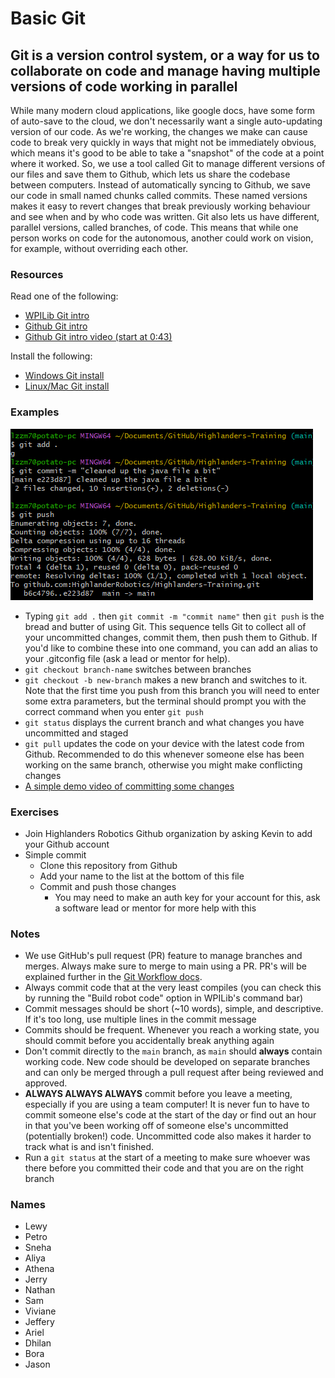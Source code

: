 # Basic Git

## Git is a version control system, or a way for us to collaborate on code and manage having multiple versions of code working in parallel

While many modern cloud applications, like google docs, have some form of auto-save to the cloud, we don't necessarily want a single auto-updating version of our code.
As we're working, the changes we make can cause code to break very quickly in ways that might not be immediately obvious, which means it's good to be able to take a "snapshot" of the code at a point where it worked.
So, we use a tool called Git to manage different versions of our files and save them to Github, which lets us share the codebase between computers.
Instead of automatically syncing to Github, we save our code in small named chunks called commits.
These named versions makes it easy to revert changes that break previously working behaviour and see when and by who code was written.
Git also lets us have different, parallel versions, called branches, of code.
This means that while one person works on code for the autonomous, another could work on vision, for example, without overriding each other.

### Resources

Read one of the following:

- [WPILib Git intro](https://docs.wpilib.org/en/stable/docs/software/basic-programming/git-getting-started.html)
- [Github Git intro](https://docs.github.com/en/get-started/using-git/about-git)
- [Github Git intro video (start at 0:43)](https://youtu.be/r8jQ9hVA2qs?t=43)

Install the following:

- [Windows Git install](https://gitforwindows.org/)
- [Linux/Mac Git install](https://git-scm.com/book/en/v2/Getting-Started-Installing-Git)

### Examples

![A simple demonstration of committing and pushing some changes in git](../../Assets/GitExample.png)

- Typing `git add .` then `git commit -m "commit name"` then `git push` is the bread and butter of using Git.
  This sequence tells Git to collect all of your uncommitted changes, commit them, then push them to Github.
  If you'd like to combine these into one command, you can add an alias to your .gitconfig file (ask a lead or mentor for help).
- `git checkout branch-name` switches between branches
- `git checkout -b new-branch` makes a new branch and switches to it.
  Note that the first time you push from this branch you will need to enter some extra parameters, but the terminal should prompt you with the correct command when you enter `git push`
- `git status` displays the current branch and what changes you have uncommitted and staged
- `git pull` updates the code on your device with the latest code from Github.
  Recommended to do this whenever someone else has been working on the same branch, otherwise you might make conflicting changes
- [A simple demo video of committing some changes](../../Assets/GitDemoVideo.mp4)

### Exercises

- Join Highlanders Robotics Github organization by asking Kevin to add your Github account
- Simple commit
  - Clone this repository from Github
  - Add your name to the list at the bottom of this file
  - Commit and push those changes
    - You may need to make an auth key for your account for this, ask a software lead or mentor for more help with this

### Notes

- We use GitHub's pull request (PR) feature to manage branches and merges.
Always make sure to merge to main using a PR.
PR's will be explained further in the [Git Workflow docs](Docs/1_General/1.3_GitWorkflow.md).
- Always commit code that at the very least compiles (you can check this by running the "Build robot code" option in WPILib's command bar)
- Commit messages should be short (~10 words), simple, and descriptive.
  If it's too long, use multiple lines in the commit message
- Commits should be frequent. Whenever you reach a working state, you should commit before you accidentally break anything again
- Don't commit directly to the `main` branch, as `main` should **always** contain working code.
  New code should be developed on separate branches and can only be merged through a pull request after being reviewed and approved.
- **ALWAYS ALWAYS ALWAYS** commit before you leave a meeting, especially if you are using a team computer!
  It is never fun to have to commit someone else's code at the start of the day or find out an hour in that you've been working off of someone else's uncommitted (potentially broken!) code.
  Uncommitted code also makes it harder to track what is and isn't finished.
- Run a `git status` at the start of a meeting to make sure whoever was there before you committed their code and that you are on the right branch

### Names

- Lewy
- Petro
- Sneha
- Aliya
- Athena
- Jerry
- Nathan
- Sam
- Viviane
- Jeffery
- Ariel
- Dhilan
- Bora
- Jason